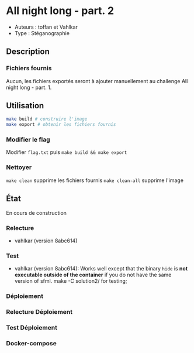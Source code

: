 # All night long - part. 2

- Auteurs : toffan et Vahlkar
- Type : Stéganographie

## Description

### Fichiers fournis

Aucun, les fichiers exportés seront à ajouter manuellement au challenge All
night long - part. 1.

## Utilisation

```bash
make build # construire l'image
make export # obtenir les fichiers fournis
```

### Modifier le flag

Modifier `flag.txt` puis `make build && make export`

### Nettoyer

`make clean` supprime les fichiers fournis
`make clean-all` supprime l'image

## État

En cours de construction

### Relecture
- vahlkar (version 8abc614)

### Test
- vahlkar (version 8abc614):
    Works well except that the binary `hide` is **not executable outside of the container** if you do not have the same version of sfml.
    make -C solution2/ for testing;

### Déploiement

### Relecture Déploiement

### Test Déploiement

### Docker-compose

